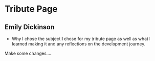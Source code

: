 <h1> Tribute Page </h1>

## Emily Dickinson

- Why I chose the subject I chose for my tribute page as well as what I learned making it and any reflections on the development journey.


Make some changes....




